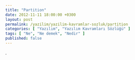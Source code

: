```yaml
---
title: "Partition"
date: 2012-11-11 18:00:00 +0300
layout: post
permalink: /yazilim/yazilim-kavramlar-sozluk/partition
categories: [ "Yazılım", "Yazılım Kavramları Sözlüğü" ]
tags: [ "Ne", "Ne demek", "Nedir" ]
published: false
---
```


.
